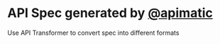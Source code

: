 # API Spec generated by [@apimatic](https://github.com/apimatic)
Use API Transformer to convert spec into different formats
